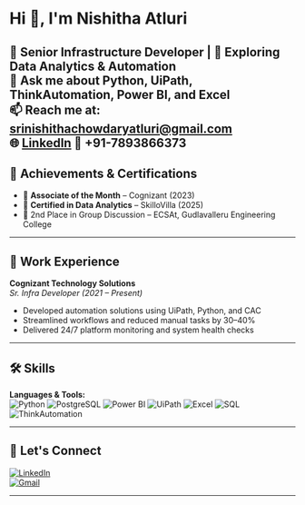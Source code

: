 # Hi 👋, I'm Nishitha Atluri

🎯 **Senior Infrastructure Developer** | 🌱 Exploring **Data Analytics & Automation**  
💬 Ask me about Python, UiPath, ThinkAutomation, Power BI, and Excel  
📫 Reach me at: **srinishithachowdaryatluri@gmail.com**  
🌐 [LinkedIn](https://www.linkedin.com/in/srinishithaatluri)
📱 +91-7893866373 
---

## 🏅 Achievements & Certifications

- 🥇 **Associate of the Month** – Cognizant (2023)  
- 📜 **Certified in Data Analytics** – SkilloVilla (2025)  
- 🥈 2nd Place in Group Discussion – ECSAt, Gudlavalleru Engineering College  

---

## 💼 Work Experience

**Cognizant Technology Solutions**  
*Sr. Infra Developer (2021 – Present)*  
- Developed automation solutions using UiPath, Python, and CAC  
- Streamlined workflows and reduced manual tasks by 30–40%  
- Delivered 24/7 platform monitoring and system health checks

---

## 🛠️ Skills

**Languages & Tools:**  
![Python](https://img.shields.io/badge/-Python-3776AB?logo=python&logoColor=white&style=flat) ![PostgreSQL](https://img.shields.io/badge/-PostgreSQL-336791?logo=postgresql&logoColor=white&style=flat) ![Power BI](https://img.shields.io/badge/-PowerBI-F2C811?logo=powerbi&logoColor=black&style=flat) ![UiPath](https://img.shields.io/badge/-UiPath-FF6600?logo=uipath&logoColor=white&style=flat) ![Excel](https://img.shields.io/badge/-Excel-217346?logo=microsoft-excel&logoColor=white&style=flat) ![SQL](https://img.shields.io/badge/-SQL-4479A1?logo=postgresql&logoColor=white&style=flat) ![ThinkAutomation](https://img.shields.io/badge/-ThinkAutomation-blueviolet?style=flat)  

---

## 🔗 Let's Connect

[![LinkedIn](https://img.shields.io/badge/-LinkedIn-0077B5?logo=linkedin&logoColor=white&style=flat-square)](https://www.linkedin.com/in/srinishithaatluri)  
[![Gmail](https://img.shields.io/badge/-Email-D14836?logo=gmail&logoColor=white&style=flat-square)](mailto:srinishithachowdaryatluri@gmail.com)

---
